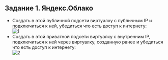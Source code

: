 ## Задание 1. Яндекс.Облако
*  Создать в этой публичной подсети виртуалку с публичным IP и подключиться к ней, убедиться что есть доступ к интернету:  
![1](https://user-images.githubusercontent.com/88678440/186357469-15075084-7103-427a-909a-55529499b30a.JPG)
* Создать в этой приватной подсети виртуалку с внутренним IP, подключиться к ней через виртуалку, созданную ранее и убедиться что есть доступ к интернету:  
![2](https://user-images.githubusercontent.com/88678440/186357618-22ced50e-a176-4e8f-bb43-fff37e4fb534.JPG)

